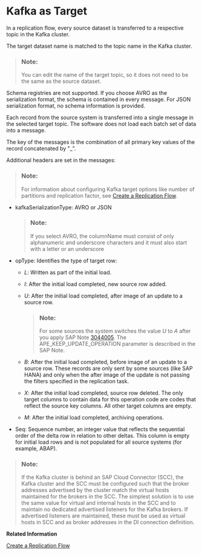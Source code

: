 <!-- loiob9b819c2df404295beafe8c45de6606b -->

# Kafka as Target

In a replication flow, every source dataset is transferred to a respective topic in the Kafka cluster.

The target dataset name is matched to the topic name in the Kafka cluster.

> ### Note:  
> You can edit the name of the target topic, so it does not need to be the same as the source dataset.

Schema registries are not supported. If you choose AVRO as the serialization format, the schema is contained in every message. For JSON serialization format, no schema information is provided.

Each record from the source system is transferred into a single message in the selected target topic. The software does not load each batch set of data into a message.

The key of the messages is the combination of all primary key values of the record concatenated by "\_".

Additional headers are set in the messages:

> ### Note:  
> For information about configuring Kafka target options like number of partitions and replication factor, see [Create a Replication Flow](create-a-replication-flow-a425e34.md).

-   kafkaSerializationType: AVRO or JSON

    > ### Note:  
    > If you select AVRO, the columnName must consist of only alphanumeric and underscore characters and it must also start with a letter or an underscore

-   opType: Identifies the type of target row:
    -   *L*: Written as part of the initial load.

    -   *I*: After the initial load completed, new source row added.

    -   *U*: After the initial load completed, after image of an update to a source row.

        > ### Note:  
        > For some sources the system switches the value *U* to *A* after you apply SAP Note [3044005](https://me.sap.com/notes/3044005). The APE\_KEEP\_UPDATE\_OPERATION parameter is described in the SAP Note.

    -   *B*: After the initial load completed, before image of an update to a source row. These records are only sent by some sources \(like SAP HANA\) and only when the after image of the update is not passing the filters specified in the replication task.

    -   *X*: After the initial load completed, source row deleted. The only target columns to contain data for this operation code are codes that reflect the source key columns. All other target columns are empty.

    -   *M*: After the initial load completed, archiving operations.


-   Seq: Sequence number, an integer value that reflects the sequential order of the delta row in relation to other deltas. This column is empty for initial load rows and is not populated for all source systems \(for example, ABAP\).

> ### Note:  
> If the Kafka cluster is behind an SAP Cloud Connector \(SCC\), the Kafka cluster and the SCC must be configured such that the broker addresses advertised by the cluster match the virtual hosts maintained for the brokers in the SCC. The simplest solution is to use the same value for virtual and internal hosts in the SCC and to maintain no dedicated advertised listeners for the Kafka brokers. If advertised listeners are maintained, these must be used as virtual hosts in SCC and as broker addresses in the DI connection definition.

**Related Information**  


[Create a Replication Flow](create-a-replication-flow-a425e34.md "The SAP Data Intelligence Modeler includes an interface for creating and running replication flows.")

